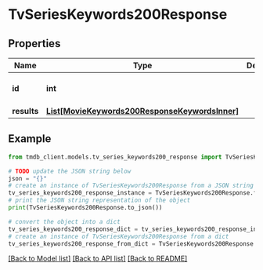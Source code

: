 # TvSeriesKeywords200Response


## Properties

Name | Type | Description | Notes
------------ | ------------- | ------------- | -------------
**id** | **int** |  | [optional] [default to 0]
**results** | [**List[MovieKeywords200ResponseKeywordsInner]**](MovieKeywords200ResponseKeywordsInner.md) |  | [optional] 

## Example

```python
from tmdb_client.models.tv_series_keywords200_response import TvSeriesKeywords200Response

# TODO update the JSON string below
json = "{}"
# create an instance of TvSeriesKeywords200Response from a JSON string
tv_series_keywords200_response_instance = TvSeriesKeywords200Response.from_json(json)
# print the JSON string representation of the object
print(TvSeriesKeywords200Response.to_json())

# convert the object into a dict
tv_series_keywords200_response_dict = tv_series_keywords200_response_instance.to_dict()
# create an instance of TvSeriesKeywords200Response from a dict
tv_series_keywords200_response_from_dict = TvSeriesKeywords200Response.from_dict(tv_series_keywords200_response_dict)
```
[[Back to Model list]](../README.md#documentation-for-models) [[Back to API list]](../README.md#documentation-for-api-endpoints) [[Back to README]](../README.md)


